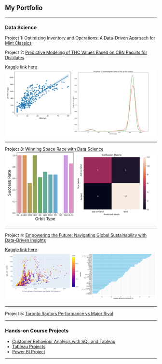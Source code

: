 ## My Portfolio

---

### Data Science 

Project 1: [Optimizing Inventory and Operations: A Data-Driven Approach for Mint Classics](https://github.com/olafem/oluwafemi/blob/9a9e5b625417671637c21bc167093f0d2c1ccbc5/MintClassicsProject.sql)

Project 2: [Predictive Modeling of THC Values Based on CBN Results for Distillates](https://github.com/olafem/oluwafemi/blob/c32429bb402554680e5c26cda5d8d1f7cf74e2c7/distillate-potency-prediction%20(2).ipynb)

[Kaggle link here](https://www.kaggle.com/code/femiolawale/distillate-potency-prediction?scriptVersionId=145139556)
<img src="images/potency_modelling.png"/>

---
Project 3: [Winning Space Race with Data Science](https://github.com/olafem/oluwafemi/blob/master/SpaceX%20Capstone%20Project_Femi.pdf)
<img src="images/Space_race.png"/>

---
Project 4: [Empowering the Future: Navigating Global Sustainability with Data-Driven Insights](https://github.com/olafem/oluwafemi/blob/90815506df26058b31007e901f986a0025c7e2a4/global-sustainable-energy%20(1).ipynb)

[Kaggle link here](https://www.kaggle.com/code/femiolawale/global-sustainable-energy)
<img src="images/99q98owg.png"/>

---
Project 5: [Toronto Raptors Performance vs Major Rival](https://github.com/olafem/oluwafemi/blob/b6a537dbc044e20baac612acf0429bba59c3fb01/NBA%20Team%20Performance.ipynb)

---
### Hands-on Course Projects
- [Customer Behaviour Analysis with SQL and Tableau](https://public.tableau.com/views/CustomerBehaviourAnalysiswithSQLandTableau/Overview?:language=en-US&:display_count=n&:origin=viz_share_link)
- [Tableau Projects](https://public.tableau.com/app/profile/oluwafemi.olawale)
- [Power BI Project](https://app.powerbi.com/links/VdutdIRLLy?ctid=4a1e5cee-f43e-451d-b150-1486f954ef55&pbi_source=linkShare)

---


